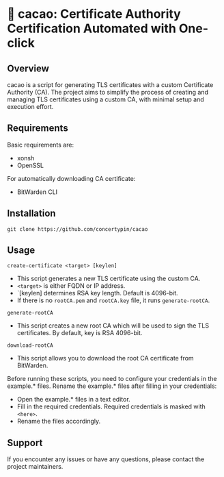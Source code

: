 🍫 cacao: Certificate Authority Certification Automated with One-click
===================================================================

Overview
--------
cacao is a script for generating TLS certificates with a custom Certificate Authority (CA). The project aims to simplify the process of creating and managing TLS certificates using a custom CA, with minimal setup and execution effort.

Requirements
------------
Basic requirements are:
- xonsh
- OpenSSL

For automatically downloading CA certificate:
- BitWarden CLI

Installation
------------
```
git clone https://github.com/concertypin/cacao
```

Usage
-----
`create-certificate <target> [keylen]`
- This script generates a new TLS certificate using the custom CA.
- `<target>` is either FQDN or IP address.
- `[keylen] determines RSA key length. Default is 4096-bit.
- If there is no `rootCA.pem` and `rootCA.key` file, it runs `generate-rootCA`.

`generate-rootCA`
- This script creates a new root CA which will be used to sign the TLS certificates. By default, key is RSA 4096-bit.

`download-rootCA`
- This script allows you to download the root CA certificate from BitWarden.

Before running these scripts, you need to configure your credentials in the example.* files. Rename the example.* files after filling in your credentials:

- Open the example.* files in a text editor.
- Fill in the required credentials. Required credentials is masked with `<here>`.
- Rename the files accordingly.

Support
-------
If you encounter any issues or have any questions, please contact the project maintainers.

